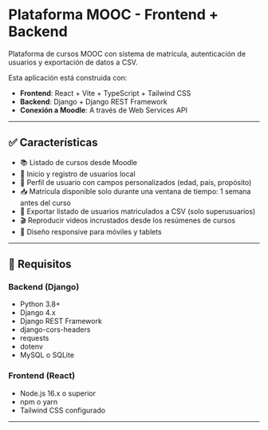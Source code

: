 # Plataforma MOOC - Frontend + Backend

Plataforma de cursos MOOC con sistema de matrícula, autenticación de usuarios y exportación de datos a CSV.

Esta aplicación está construida con:
- **Frontend**: React + Vite + TypeScript + Tailwind CSS
- **Backend**: Django + Django REST Framework
- **Conexión a Moodle**: A través de Web Services API

---

## ✅ Características

- 📚 Listado de cursos desde Moodle
- 🔐 Inicio y registro de usuarios local
- 👤 Perfil de usuario con campos personalizados (edad, país, propósito)
- 📥 Matrícula disponible solo durante una ventana de tiempo: 1 semana antes del curso
- 📁 Exportar listado de usuarios matriculados a CSV (solo superusuarios)
- 🎬 Reproducir videos incrustados desde los resúmenes de cursos
- 📱 Diseño responsive para móviles y tablets

---

## 🧰 Requisitos

### Backend (Django)
- Python 3.8+
- Django 4.x
- Django REST Framework
- django-cors-headers
- requests
- dotenv
- MySQL o SQLite

### Frontend (React)
- Node.js 16.x o superior
- npm o yarn
- Tailwind CSS configurado

---

